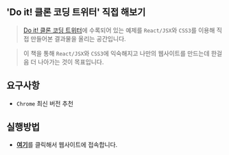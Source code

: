 ## 'Do it! 클론 코딩 트위터' 직접 해보기

> [Do it! 클론 코딩 트위터](https://www.aladin.co.kr/shop/wproduct.aspx?ItemId=277534486)에 수록되어 있는 예제를 `React/JSX`와 `CSS3`를 이용해 직접 만들어본 결과물을 올리는 공간입니다.

> 이 책을 통해 `React/JSX`와 `CSS3`에 익숙해지고 나만의 웹사이트를 만드는데 한걸음 더 나아가는 것이 목표입니다.

## 요구사항
* `Chrome` 최신 버전 추천

## 실행방법
* [**여기**](https://leaprealm.github.io/Hands-On-React-Twitter-with-Firebase-9)를 클릭해서 웹사이트에 접속합니다.
